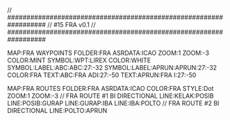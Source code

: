 // ##################################################################
//                 #15 FRA v0.1
// ##################################################################

MAP:FRA WAYPOINTS
FOLDER:FRA
ASRDATA:ICAO
ZOOM:1
ZOOM:-3
COLOR:MINT
SYMBOL:WPT:LIREX
COLOR:WHITE
SYMBOL:LABEL:ABC:ABC:27:-32
SYMBOL:LABEL:APRUN:APRUN:27:-32
COLOR:FRA
TEXT:ABC:FRA ADI:27:-50
TEXT:APRUN:FRA I:27:-50

MAP:FRA ROUTES
FOLDER:FRA
ASRDATA:ICAO
COLOR:FRA
STYLE:Dot
ZOOM:1
ZOOM:-3
// FRA ROUTE #1 BI DIRECTIONAL
LINE:KELAK:POSIB
LINE:POSIB:GURAP
LINE:GURAP:IBA
LINE:IBA:POLTO
// FRA ROUTE #2 BI DIRECTIONAL
LINE:POLTO:APRUN